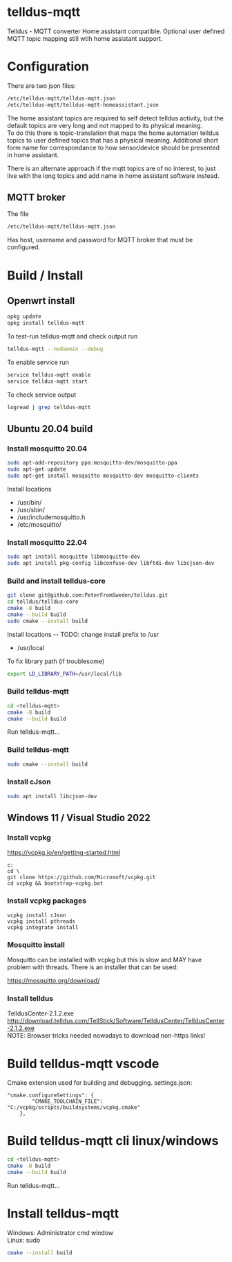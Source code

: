 # telldus-mqtt
Telldus - MQTT converter
Home assistant compatible.
Optional user defined MQTT topic mapping still wtih home assistant support.

# Configuration
There are two json files:
```bash
/etc/telldus-mqtt/telldus-mqtt.json
/etc/telldus-mqtt/telldus-mqtt-homeassistant.json
```
The home assistant topics are required to self detect telldus activity, but the default topics are very long and not mapped to its physical meaning.  
To do this there is topic-translation that maps the home automation telldus topics to user defined topics that has a physical meaning. Additional short form name for correspondance to how sensor/device should be presented in home assistant.  
  
There is an alternate approach if the mqtt topics are of no interest, to just live with the long topics and add name in home assistant software instead.
  
## MQTT broker
The file
```bash
/etc/telldus-mqtt/telldus-mqtt.json
```
Has host, username and password for MQTT broker that must be configured.

# Build / Install
## Openwrt install
```bash
opkg update
opkg install telldus-mqtt
```
To test-run telldus-mqtt and check output run
```bash
telldus-mqtt --nodaemin --debug
```
To enable service  run
```bash
service telldus-mqtt enable
service telldus-mqtt start
```

To check service output
```bash
logread | grep telldus-mqtt
```

## Ubuntu 20.04 build
### Install mosquitto 20.04
```bash
sudo apt-add-repository ppa:mosquitto-dev/mosquitto-ppa
sudo apt-get update
sudo apt-get install mosquitto mosquitto-dev mosquitto-clients
```
Install locations  
+ /usr/bin/
+ /usr/sbin/
+ /usr/includemosquitto.h 
+ /etc/mosquitto/

### Install mosquitto 22.04
```bash
sudo apt install mosquitto libmosquitto-dev
sudo apt install pkg-config libconfuse-dev libftdi-dev libcjson-dev
```

### Build and install telldus-core
```bash
git clone git@github.com:PeterFromSweden/telldus.git
cd telldus/telldus-core
cmake -B build
cmake --build build
sudo cmake --install build
```
Install locations -- TODO: change install prefix to /usr
+ /usr/local

To fix library path (if troublesome)
```bash
export LD_LIBRARY_PATH=/usr/local/lib
```

### Build telldus-mqtt
```bash
cd <telldus-mqtt>
cmake -B build
cmake --build build
```
Run telldus-mqtt...

### Build telldus-mqtt
```bash
sudo cmake --install build
```

### Install cJson
```bash
sudo apt install libcjson-dev
```

## Windows 11 / Visual Studio 2022
### Install vcpkg
https://vcpkg.io/en/getting-started.html
```batch
c:
cd \
git clone https://github.com/Microsoft/vcpkg.git
cd vcpkg && bootstrap-vcpkg.bat
```

### Install vcpkg packages
```batch
vcpkg install cJson
vcpkg install pthreads
vcpkg integrate install
```

### Mosquitto install
Mosquitto can be installed with vcpkg but this is slow and MAY have problem with threads.
There is an installer that can be used:

https://mosquitto.org/download/

### Install telldus
TelldusCenter-2.1.2.exe  
http://download.telldus.com/TellStick/Software/TelldusCenter/TelldusCenter-2.1.2.exe  
NOTE: Browser tricks needed nowadays to download non-https links!

# Build telldus-mqtt vscode
Cmake extension used for building and debugging.
settings.json:  
```
"cmake.configureSettings": {
        "CMAKE_TOOLCHAIN_FILE": "C:/vcpkg/scripts/buildsystems/vcpkg.cmake"
    },
```

# Build telldus-mqtt cli linux/windows
```bash
cd <telldus-mqtt>
cmake -B build
cmake --build build
```
Run telldus-mqtt...

# Install telldus-mqtt
Windows: Administrator cmd window  
Linux: sudo
```bash
cmake --install build
```
